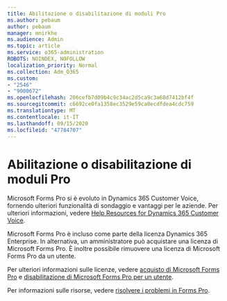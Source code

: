 ```yaml
---
title: Abilitazione o disabilitazione di moduli Pro
ms.author: pebaum
author: pebaum
manager: mnirkhe
ms.audience: Admin
ms.topic: article
ms.service: o365-administration
ROBOTS: NOINDEX, NOFOLLOW
localization_priority: Normal
ms.collection: Adm_O365
ms.custom:
- "2546"
- "9000672"
ms.openlocfilehash: 206cefb7d09b4c9c34ac2d5ca9c3a68d7412bf4f
ms.sourcegitcommit: c6692ce0fa1358ec3529e59ca0ecdfdea4cdc759
ms.translationtype: MT
ms.contentlocale: it-IT
ms.lasthandoff: 09/15/2020
ms.locfileid: "47784707"
---
```

# <a name="enable-or-disable-forms-pro"></a>Abilitazione o disabilitazione di moduli Pro

Microsoft Forms Pro si è evoluto in Dynamics 365 Customer Voice, fornendo ulteriori funzionalità di sondaggio e vantaggi per le aziende. Per ulteriori informazioni, vedere [Help Resources for Dynamics 365 Customer Voice](https://go.microsoft.com/fwlink/p/?linkid=2128357).  

Microsoft Forms Pro è incluso come parte della licenza Dynamics 365 Enterprise. In alternativa, un amministratore può acquistare una licenza di Microsoft Forms Pro. È inoltre possibile rimuovere una licenza di Microsoft Forms Pro da un utente.  

Per ulteriori informazioni sulle licenze, vedere [acquisto di Microsoft Forms Pro](https://docs.microsoft.com/forms-pro/purchase#purchase-microsoft-forms-pro-for-users-in-a-dynamics-365-tenant) e [disabilitazione di Microsoft Forms Pro per un utente](https://docs.microsoft.com/forms-pro/purchase#disable-microsoft-forms-pro-for-a-user-1).
  
Per informazioni sulle risorse, vedere [risolvere i problemi in Forms Pro](https://docs.microsoft.com/forms-pro/troubleshoot).